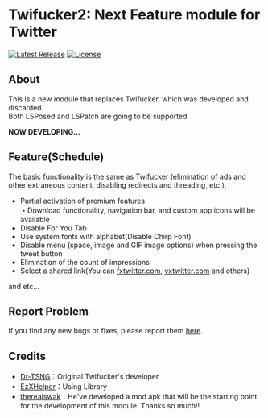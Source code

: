 # Twifucker2: Next Feature module for Twitter

[![Latest Release](https://img.shields.io/github/v/release/soralis0912/TwiFucker2?label=latest)](https://github.com/Chipppppppppp/LIME/releases/latest)
[![License](https://img.shields.io/badge/License-MIT-yellow.svg)](LICENSE)

## About
This is a new module that replaces Twifucker, which was developed and discarded.  
Both LSPosed and LSPatch are going to be supported.

**NOW DEVELOPING…**

## Feature(Schedule)
The basic functionality is the same as Twifucker (elimination of ads and other extraneous content, disabling redirects and threading, etc.). 
- Partial activation of premium features  
  ・Download functionality, navigation bar, and custom app icons will be available
- Disable For You Tab
- Use system fonts with alphabet(Disable Chirp Font)
- Disable menu (space, image and GIF image options) when pressing the tweet button
- Elimination of the count of impressions
- Select a shared link(You can [fxtwitter.com](https://github.com/FixTweet/FxTwitter), [vxtwitter.com](https://github.com/dylanpdx/BetterTwitFix) and others)

and etc…

## Report Problem
If you find any new bugs or fixes, please report them [here](https://github.com/soralis0912/TwiFucker2/issues/new/choose).

## Credits
- [Dr-TSNG](https://github.com/Dr-TSNG)：Original Twifucker's developer
- [EzXHelper](https://github.com/KyuubiRan/EzXHelper)：Using Library
- [therealswak](https://t.me/therealswak)：He've developed a mod apk that will be the starting point for the development of this module. Thanks so much!!
